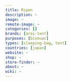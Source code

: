 ```yaml
---
title: Ripen 
description: ~
image: ~
remote-image: ~
categories: []
brands: [arai-tent]
purposes: [bivouac]
types: [sleeping-bag, tent]
countries: [japan]
website: ~
shop: ~
store-finder: ~
about: ~
wiki: ~
---
```

